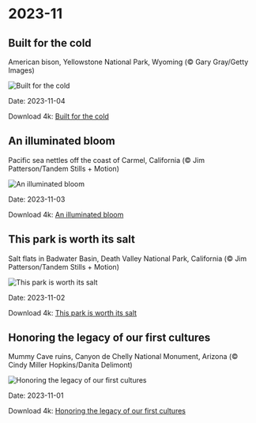 # 2023-11

## Built for the cold

American bison, Yellowstone National Park, Wyoming (© Gary Gray/Getty Images)

![Built for the cold](https://bing.com/th?id=OHR.BisonSnow_EN-US6764351912_UHD.jpg&rf=LaDigue_UHD.jpg&pid=hp&w=1024&h=576&rs=1&c=4)

Date: 2023-11-04

Download 4k: [Built for the cold](https://bing.com/th?id=OHR.BisonSnow_EN-US6764351912_UHD.jpg&rf=LaDigue_UHD.jpg&pid=hp&w=3840&h=2160&rs=1&c=4)

## An illuminated bloom

Pacific sea nettles off the coast of Carmel, California (© Jim Patterson/Tandem Stills + Motion)

![An illuminated bloom](https://bing.com/th?id=OHR.SeaNettles_EN-US6654060294_UHD.jpg&rf=LaDigue_UHD.jpg&pid=hp&w=1024&h=576&rs=1&c=4)

Date: 2023-11-03

Download 4k: [An illuminated bloom](https://bing.com/th?id=OHR.SeaNettles_EN-US6654060294_UHD.jpg&rf=LaDigue_UHD.jpg&pid=hp&w=3840&h=2160&rs=1&c=4)

## This park is worth its salt

Salt flats in Badwater Basin, Death Valley National Park, California (© Jim Patterson/Tandem Stills + Motion)

![This park is worth its salt](https://bing.com/th?id=OHR.DeathValleySalt_EN-US1068737086_UHD.jpg&rf=LaDigue_UHD.jpg&pid=hp&w=1024&h=576&rs=1&c=4)

Date: 2023-11-02

Download 4k: [This park is worth its salt](https://bing.com/th?id=OHR.DeathValleySalt_EN-US1068737086_UHD.jpg&rf=LaDigue_UHD.jpg&pid=hp&w=3840&h=2160&rs=1&c=4)

## Honoring the legacy of our first cultures

Mummy Cave ruins, Canyon de Chelly National Monument, Arizona (© Cindy Miller Hopkins/Danita Delimont)

![Honoring the legacy of our first cultures](https://bing.com/th?id=OHR.MummyCaveRuins_EN-US0871963100_UHD.jpg&rf=LaDigue_UHD.jpg&pid=hp&w=1024&h=576&rs=1&c=4)

Date: 2023-11-01

Download 4k: [Honoring the legacy of our first cultures](https://bing.com/th?id=OHR.MummyCaveRuins_EN-US0871963100_UHD.jpg&rf=LaDigue_UHD.jpg&pid=hp&w=3840&h=2160&rs=1&c=4)

